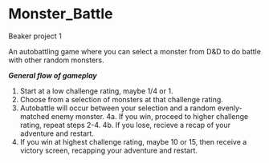 # Monster_Battle
Beaker project 1

An autobattling game where you can select a monster from D&D to do battle with other random monsters.

***General flow of gameplay***
1. Start at a low challenge rating, maybe 1/4 or 1.
2. Choose from a selection of monsters at that challenge rating.
3. Autobattle will occur between your selection and a random evenly-matched enemy monster.
4a. If you win, proceed to higher challenge rating, repeat steps 2-4. 
  4b. If you lose, recieve a recap of your adventure and restart.
5. If you win at highest challenge rating, maybe 10 or 15, then receive a victory screen, recapping your adventure and restart.
